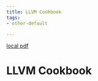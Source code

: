 ```yaml
---
title: LLVM Cookbook
tags:
- other-default

---
```


[local pdf](../../../pdfs/LLVM%20Cookbook.pdf)

# LLVM Cookbook
